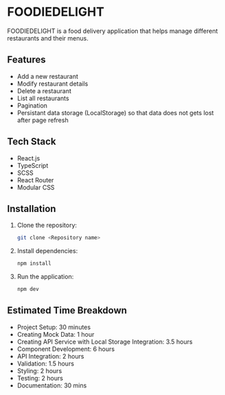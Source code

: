 # FOODIEDELIGHT

FOODIEDELIGHT is a food delivery application that helps manage different restaurants and their menus.

## Features

- Add a new restaurant
- Modify restaurant details
- Delete a restaurant
- List all restaurants
- Pagination
- Persistant data storage (LocalStorage) so that data does not gets lost after page refresh

## Tech Stack

- React.js
- TypeScript
- SCSS
- React Router
- Modular CSS


## Installation

1. Clone the repository:
    ```bash
    git clone <Repository name>
    ```

2. Install dependencies:
    ```bash
    npm install
    ```

3. Run the application:
    ```bash
    npm dev
    ```

## Estimated Time Breakdown

- Project Setup: 30 minutes
- Creating Mock Data: 1 hour
- Creating API Service with Local Storage Integration: 3.5 hours
- Component Development: 6 hours
- API Integration: 2 hours
- Validation: 1.5 hours
- Styling: 2 hours
- Testing: 2 hours
- Documentation: 30 mins